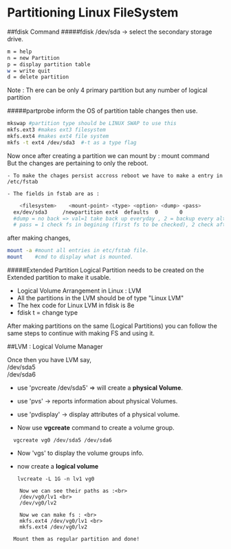 # Partitioning Linux FileSystem


##fdisk Command
#####fdisk
/dev/sda -> select the secondary storage drive.

```sh
m = help
n = new Partition
p = display partition table
w = write quit
d = delete partition
```
Note : Th ere can be only 4 primary partition but any number of logical partition

#####partprobe
 inform the OS of partition table changes then use.

```sh
mkswap #partition type should be LINUX SWAP to use this
mkfs.ext3 #makes ext3 filesystem
mkfs.ext4 #makes ext4 file system
mkfs -t ext4 /dev/sda3  #-t as a type flag
```

  Now once after creating a partition we can mount by : mount command <br>
  But the changes are pertaining to only the reboot.

    - To make the chages persist accross reboot we have to make a entry in /etc/fstab

    - The fields in fstab are as :
```sh  
    <filesystem>    <mount-point> <type> <option> <dump> <pass>
  ex/dev/sda3     /newpartition ext4  defaults  0       0
  #dump = no back => val=1 take back up everyday , 2 = backup every alternate day
  # pass = 1 check fs in begining (first fs to be checked), 2 check after 1
```  
  after making changes,
```sh  
mount -a #mount all entries in etc/fstab file.  
mount    #cmd to display what is mounted.
```

#####Extended Partition
Logical Partition needs to be created on the Extended partition to make it usable.

  - Logical Volume Arrangement in Linux : LVM
  - All the partitions in the LVM should be of type "Linux LVM"
  - The hex code for Linux LVM in fdisk is 8e
  - fdisk t = change type

After making partitions on the same (Logical Partitions) you can follow the same steps to continue with making FS and using it.

##LVM : Logical Volume Manager

  Once then you have LVM say,<br>
  /dev/sda5 <br>
  /dev/sda6 <br>

* use 'pvcreate /dev/sda5' => will create a **physical Volume**.
* use 'pvs' -> reports information about physical Volumes.
* use 'pvdisplay' -> display attributes of a physical volume.

*  Now use **vgcreate** command to create a volume group.
  ```
    vgcreate vg0 /dev/sda5 /dev/sda6
```
   - Now 'vgs' to display the volume groups info.

* now create a **logical volume**
    ```
    lvcreate -L 1G -n lv1 vg0
```
    Now we can see their paths as :<br>
    /dev/vg0/lv1 <br>
    /dev/vg0/lv2

    Now we can make fs : <br>
    mkfs.ext4 /dev/vg0/lv1 <br>
    mkfs.ext4 /dev/vg0/lv2

  Mount them as regular partition and done!
